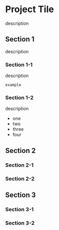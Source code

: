 # Project Tile

description

## Section 1

description

### Section 1-1

description

```
example
```
### Section 1-2

description

* one
* two
* three
* four

## Section 2
### Section 2-1
### Section 2-2
## Section 3
### Section 3-1
### Section 3-2
